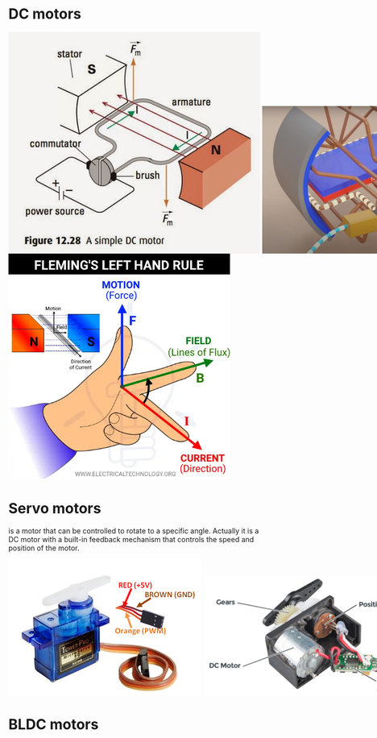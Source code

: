 # DC motors

<div style="display: flex; align-items: flex-end;">
  <img src="../../images/electronics/dc_motor_working_principle.jpg" alt="DC brushed motor" width="500">  
  &nbsp; &nbsp;
  <img src="../../images/electronics/dc_brushed_motor.jpg" alt="Working principle of DC brushed motor" width="440">  
</div>

<img src="../../images/electronics/flemming_left_hand_rule.png" alt="DC brushed motor" width="440">  

# Servo motors
is a motor that can be controlled to rotate to a specific angle. 
Actually it is a DC motor with a built-in feedback mechanism that controls the speed and position of the motor.

<div style="display: flex; align-items: flex-end;">
  <img src="../../images/electronics/servo_motor.png" alt="Servo motor">  
  &nbsp; &nbsp;
  <img src="../../images/electronics/servo_parts.jpg" alt="Servo motor" width="500">  
</div>

# BLDC motors